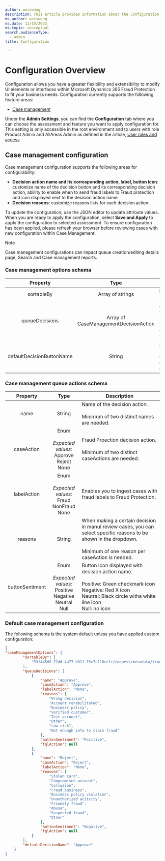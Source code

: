 ```yaml
---
author: weiswang
description: This article provides information about the Configuration
ms.author: weiswang
ms.date: 11/10/2023
ms.topic: conceptual
search.audienceType:
  - admin
title: Configuration

---
```


# Configuration Overview

Configuration allows you have a greater flexibility and extensibility to modify UI elements or interfaces within Microsoft Dynamics 365 Fraud Protection to fit your business needs. Configuration currently supports the following feature areas:

- [Case management](configuration.md##case-management-configuration)

Under the **Admin Settings**, you can find the **Configuration** tab where you can choose the assessment and feature you want to apply configuration for. This setting is only accessible in the root environment and to users with role Product Admin and AllAreas Admin as defined in the article, [User roles and access](configure-user-access.md)

## Case management configuration

Case management configuration supports the following areas for configurability:

- **Decision action name and its corresponding action, label, button icon**: customize name of the decision button and its corresponding decision action, abililty to enable when to send fraud labels to Fraud protection and icon displayed next to the decision action name
- **Decision reasons**: customize reasons lists for each decision action

To update the configuration, use the JSON editor to update attribute values. When you are ready to apply the configuration, select **Save and Apply** to apply the configuration to selected assessment. To ensure configuration has been applied, please refresh your browser before reviewing cases with new configuration within Case Management.

> [!Note]
> Case management configurations can impact queue creation/editing details page, Search and Case management reports.

### Case management options schema
|Property|Type|Description|
| :--------: | :--------------------------------------: |---------------------|
|sortableBy|Array of strings|**Ready-only**; for Fraud Protection internal use.|
|queueDecisions|Array of CaseManagementDecisionAction|An array of CaseManagementQueueActions. <br /> <br /> Each of which will be displayed as a button for Case Management decisions.|
|defaultDecisionButtonName|String|Action on timeout for queues. <br /> <br />defaultDecisionButtonName can only be values from queueDecision "name".|

### Case management queue actions schema
|Property|Type|Description|
| :--------: | :--------------------------------------: |---------------------|
|name|String|Name of the decision action. <br /> <br /> Minimum of two distinct names are needed.|
|caseAction|Enum <br /> <br /> *Expected values:* <br /> Approve <br /> Reject <br /> None| Fraud Proection decision action. <br /> <br /> Minimum of two distinct caseActions are needed.|
|labelAction|Enum <br /> <br /> *Expected values:* <br /> Fraud <br /> NonFraud <br /> None | Enables you to ingest cases with fraud labels to Fraud Protection.|
|reasons|String| When making a certain decision in manul review cases, you can select specific reasons to be shown in the dropdown. <br /> <br /> Minimum of one reason per caseAction is needed.|
|buttonSentiment|Enum <br /> <br /> *Expected values:* <br /> Positive <br /> Negative <br /> Neutral <br /> Null|Button icon displayed with decision action name. <br /> <br /> Positive: Green checkmark icon <br /> Negative: Red X icon <br /> Neutral: Black circle witha white line icon <br /> Null: no icon|

### Default case management configuration
The following schema is the system default unless you have applied custom configuration:

```json
{
"caseManagementOptions": {
		"sortableBy": [
			"53f445d8-71dd-4a77-b31f-76c7c118ee1c/request/metadata/timestamp"
		],
		"queueDecisions": [
			{
				"name": "Approve",
				"caseAction": "Approve",
				"labelAction": "None",
				"reasons": [
					"Wrong decision",
					"Account rehabilitated",
					"Business policy",
					"Verified customer",
					"Test account",
					"Other",
					"Low risk",
					"Not enough info to claim fraud"
				],
				"buttonSentiment": "Positive",
				"fqlAction": null
			},
			{
				"name": "Reject",
				"caseAction": "Reject",
				"labelAction": "None",
				"reasons": [
					"Stolen card",
					"Compromised account",
					"Collusion",
					"Fraud business",
					"Business policy violation",
					"Unauthorized activity",
					"Friendly fraud",
					"Abuse",
					"Suspected fraud",
					"Other"
				],
				"buttonSentiment": "Negative",
				"fqlAction": null
			}
		],
		"defaultDecisionName": "Approve"
	}
}  
```

